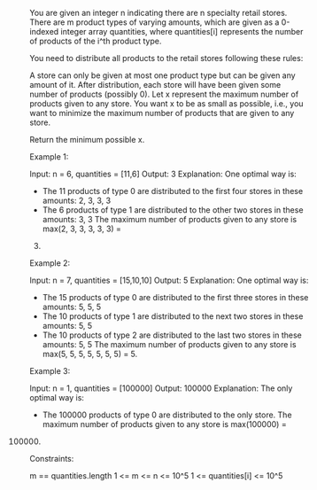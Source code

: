 You are given an integer n indicating there are n specialty retail stores.
There are m product types of varying amounts, which are given as a 0-indexed
integer array quantities, where quantities[i] represents the number of
products of the i^th product type.

You need to distribute all products to the retail stores following these
rules:


A store can only be given at most one product type but can be given any
amount of it.
After distribution, each store will have been given some number of products
(possibly 0). Let x represent the maximum number of products given to any
store. You want x to be as small as possible, i.e., you want to minimize the
maximum number of products that are given to any store.


Return the minimum possible x.


Example 1:


Input: n = 6, quantities = [11,6]
Output: 3
Explanation: One optimal way is:
- The 11 products of type 0 are distributed to the first four stores in these
amounts: 2, 3, 3, 3
- The 6 products of type 1 are distributed to the other two stores in these
amounts: 3, 3
The maximum number of products given to any store is max(2, 3, 3, 3, 3, 3) =
3.


Example 2:


Input: n = 7, quantities = [15,10,10]
Output: 5
Explanation: One optimal way is:
- The 15 products of type 0 are distributed to the first three stores in
these amounts: 5, 5, 5
- The 10 products of type 1 are distributed to the next two stores in these
amounts: 5, 5
- The 10 products of type 2 are distributed to the last two stores in these
amounts: 5, 5
The maximum number of products given to any store is max(5, 5, 5, 5, 5, 5, 5)
= 5.


Example 3:


Input: n = 1, quantities = [100000]
Output: 100000
Explanation: The only optimal way is:
- The 100000 products of type 0 are distributed to the only store.
The maximum number of products given to any store is max(100000) =
100000.



Constraints:


m == quantities.length
1 <= m <= n <= 10^5
1 <= quantities[i] <= 10^5




